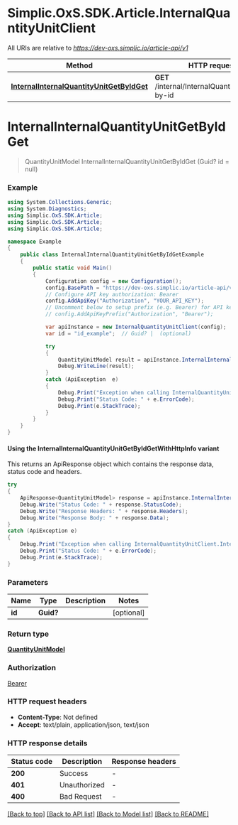 # Simplic.OxS.SDK.Article.InternalQuantityUnitClient

All URIs are relative to *https://dev-oxs.simplic.io/article-api/v1*

| Method | HTTP request | Description |
|--------|--------------|-------------|
| [**InternalInternalQuantityUnitGetByIdGet**](InternalQuantityUnitClient.md#internalinternalquantityunitgetbyidget) | **GET** /internal/InternalQuantityUnit/get-by-id |  |

<a id="internalinternalquantityunitgetbyidget"></a>
# **InternalInternalQuantityUnitGetByIdGet**
> QuantityUnitModel InternalInternalQuantityUnitGetByIdGet (Guid? id = null)



### Example
```csharp
using System.Collections.Generic;
using System.Diagnostics;
using Simplic.OxS.SDK.Article;
using Simplic.OxS.SDK.Article;
using Simplic.OxS.SDK.Article;

namespace Example
{
    public class InternalInternalQuantityUnitGetByIdGetExample
    {
        public static void Main()
        {
            Configuration config = new Configuration();
            config.BasePath = "https://dev-oxs.simplic.io/article-api/v1";
            // Configure API key authorization: Bearer
            config.AddApiKey("Authorization", "YOUR_API_KEY");
            // Uncomment below to setup prefix (e.g. Bearer) for API key, if needed
            // config.AddApiKeyPrefix("Authorization", "Bearer");

            var apiInstance = new InternalQuantityUnitClient(config);
            var id = "id_example";  // Guid? |  (optional) 

            try
            {
                QuantityUnitModel result = apiInstance.InternalInternalQuantityUnitGetByIdGet(id);
                Debug.WriteLine(result);
            }
            catch (ApiException  e)
            {
                Debug.Print("Exception when calling InternalQuantityUnitClient.InternalInternalQuantityUnitGetByIdGet: " + e.Message);
                Debug.Print("Status Code: " + e.ErrorCode);
                Debug.Print(e.StackTrace);
            }
        }
    }
}
```

#### Using the InternalInternalQuantityUnitGetByIdGetWithHttpInfo variant
This returns an ApiResponse object which contains the response data, status code and headers.

```csharp
try
{
    ApiResponse<QuantityUnitModel> response = apiInstance.InternalInternalQuantityUnitGetByIdGetWithHttpInfo(id);
    Debug.Write("Status Code: " + response.StatusCode);
    Debug.Write("Response Headers: " + response.Headers);
    Debug.Write("Response Body: " + response.Data);
}
catch (ApiException e)
{
    Debug.Print("Exception when calling InternalQuantityUnitClient.InternalInternalQuantityUnitGetByIdGetWithHttpInfo: " + e.Message);
    Debug.Print("Status Code: " + e.ErrorCode);
    Debug.Print(e.StackTrace);
}
```

### Parameters

| Name | Type | Description | Notes |
|------|------|-------------|-------|
| **id** | **Guid?** |  | [optional]  |

### Return type

[**QuantityUnitModel**](QuantityUnitModel.md)

### Authorization

[Bearer](../README.md#Bearer)

### HTTP request headers

 - **Content-Type**: Not defined
 - **Accept**: text/plain, application/json, text/json


### HTTP response details
| Status code | Description | Response headers |
|-------------|-------------|------------------|
| **200** | Success |  -  |
| **401** | Unauthorized |  -  |
| **400** | Bad Request |  -  |

[[Back to top]](#) [[Back to API list]](../README.md#documentation-for-api-endpoints) [[Back to Model list]](../README.md#documentation-for-models) [[Back to README]](../README.md)

